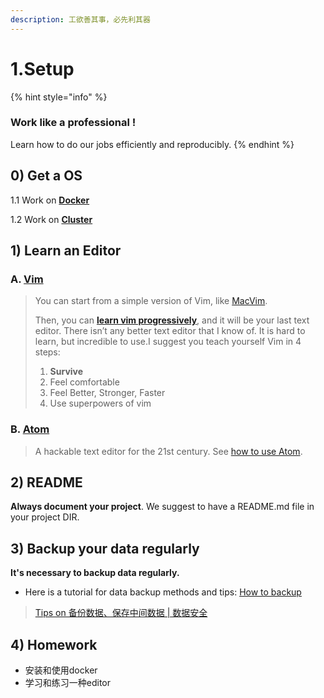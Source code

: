 ```yaml
---
description: 工欲善其事，必先利其器
---
```


# 1.Setup

{% hint style="info" %}
### Work like a professional !

Learn how to do our jobs efficiently and reproducibly.
{% endhint %}

## 0\) Get a OS

1.1 Work on [**Docker**](1.1.docker.md)

1.2 Work on [**Cluster**](1.2-cluster.md)

## 1\) Learn an Editor

### A. [Vim](http://www.vim.org/)

> You can start from a simple version of Vim, like [MacVim](https://www.vim.org/download.php#mac).
>
> Then, you can [**learn vim progressively**](http://yannesposito.com/Scratch/en/blog/Learn-Vim-Progressively/), and it will be your last text editor. There isn’t any better text editor that I know of. It is hard to learn, but incredible to use.I suggest you teach yourself Vim in 4 steps:
>
> 1. **Survive**
> 2. Feel comfortable
> 3. Feel Better, Stronger, Faster
> 4. Use superpowers of vim

### B. [Atom](https://github.com/atom)

> A hackable text editor for the 21st century. See [how to use Atom](https://www.yinxiang.com/everhub/note/0cdbce24-984b-4235-8f48-6bcba15d65e3).

## 2\) README

**Always document your project**. We suggest to have a README.md file in your project DIR.

## 3\)  Backup your data regularly

**It's necessary to backup data regularly.**

* Here is a tutorial for data backup methods and tips: [How to backup](../../appendix/appendix-iii.-how-to-backup.md)

> [Tips on 备份数据、保存中间数据 \| 数据安全](https://www.evernote.com/l/ABLaXPPQIg1FM5Kgl1AoLqLj67CR1Cv44ws)

## 4\) Homework

* 安装和使用docker
* 学习和练习一种editor

